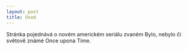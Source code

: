 ```yaml
---
layout: post
title: Úvod
---
```


Stránka pojednává o novém americkém seriálu zvaném Bylo, nebylo či světově známé Once upona Time.
